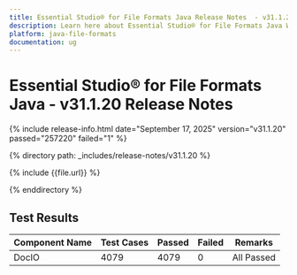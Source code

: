```yaml
---
title: Essential Studio® for File Formats Java Release Notes  - v31.1.20
description: Learn here about Essential Studio® for File Formats Java Weekly Nuget Release - Release Notes - v31.1.20
platform: java-file-formats
documentation: ug
---
```


# Essential Studio® for File Formats Java - v31.1.20 Release Notes

{% include release-info.html date="September 17, 2025"  version="v31.1.20" passed="257220" failed="1" %}

{% directory path: _includes/release-notes/v31.1.20 %}

{% include {{file.url}} %}

{% enddirectory %}

## Test Results

| Component Name | Test Cases | Passed | Failed | Remarks |
|---------------|------------|--------|--------|---------|
| DocIO | 4079 | 4079 | 0 | All Passed |